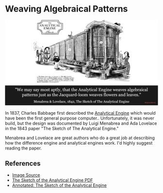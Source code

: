 # Weaving Algebraical Patterns
![weave analytical engine](analytical-engine.jpg)

In 1837, Charles Babbage first described the [Analytical Engine](https://en.wikipedia.org/wiki/Analytical_Engine) which would have been the first general purpose computer..
Unfortunately, it was never build, but the design was documented by Luigi
Menabrea and Ada Lovelace in the 1843 paper "The Sketch of The Analytical Engine."

Menabrea and Lovelace are great authors who do a great job at describing how the
difference engine and analytical engines work. I'd highly suggest reading the
paper.

## References
* [Image Source](https://sydneypadua.com/2dgoggles/the-marvellous-analytical-engine-how-it-works/)
* [The Sketch of the Analytical Engine PDF](http://www.fourmilab.ch/babbage/sketch.html)
* [Annotated: The Sketch of the Analytical Engine](https://dochub.com/benjenkinsv95/7Vm6qg/menabrea-and-lovelace-1842-sketch-of-the-analytical-engine?dt=rdsA_HhwJj7Czwh2DowY)
